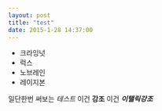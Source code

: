 ```yaml
---
layout: post
title: "test"
date: 2015-1-28 14:37:00
---
```


* 크라잉넛
* 럭스
* 노브레인
* 레이지본

일단한번 써보는 _테스트_ 이건 **강조** 이건 **_이탤릭강조_**
